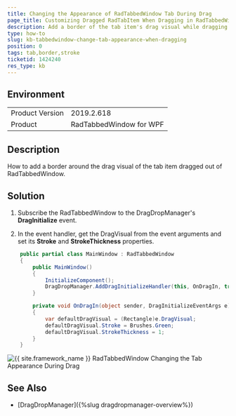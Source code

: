 ```yaml
---
title: Changing the Appearance of RadTabbedWindow Tab During Drag
page_title: Customizing Dragged RadTabItem When Dragging in RadTabbedWindow
description: Add a border of the tab item's drag visual while dragging from RadTabbedWindow.
type: how-to
slug: kb-tabbedwindow-change-tab-appearance-when-dragging
position: 0
tags: tab,border,stroke 
ticketid: 1424240
res_type: kb
---
```


## Environment
<table>
    <tbody>
	    <tr>
	    	<td>Product Version</td>
	    	<td>2019.2.618</td>
	    </tr>
	    <tr>
	    	<td>Product</td>
	    	<td>RadTabbedWindow for WPF</td>
	    </tr>
    </tbody>
</table>

## Description

How to add a border around the drag visual of the tab item dragged out of RadTabbedWindow.

## Solution

1. Subscribe the RadTabbedWindow to the DragDropManager's __DragInitialize__ event.

2. In the event handler, get the DragVisual from the event arguments and set its __Stroke__ and __StrokeThickness__ properties.


```C#
	public partial class MainWindow : RadTabbedWindow
	{
		public MainWindow()
		{
			InitializeComponent();
			DragDropManager.AddDragInitializeHandler(this, OnDragIn, true);            
		}

		private void OnDragIn(object sender, DragInitializeEventArgs e)
		{
			var defaultDragVisual = (Rectangle)e.DragVisual;
			defaultDragVisual.Stroke = Brushes.Green;
			defaultDragVisual.StrokeThickness = 1;         
		}
	}
```

![{{ site.framework_name }} RadTabbedWindow Changing the Tab Appearance During Drag](images/kb-tabbedwindow-change-tab-appearance-when-dragging-0.png)

## See Also
* [DragDropManager]({%slug dragdropmanager-overview%})
